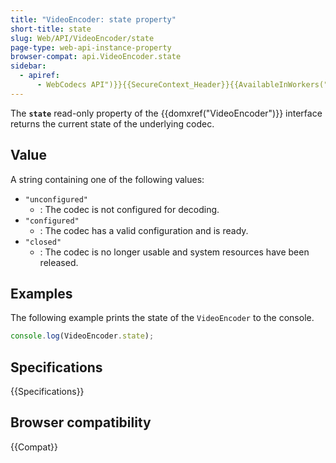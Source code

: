 ```yaml
---
title: "VideoEncoder: state property"
short-title: state
slug: Web/API/VideoEncoder/state
page-type: web-api-instance-property
browser-compat: api.VideoEncoder.state
sidebar:
  - apiref:
      - WebCodecs API")}}{{SecureContext_Header}}{{AvailableInWorkers("window_and_dedicated
---
```


The **`state`** read-only property of the {{domxref("VideoEncoder")}} interface returns the current state of the underlying codec.

## Value

A string containing one of the following values:

- `"unconfigured"`
  - : The codec is not configured for decoding.
- `"configured"`
  - : The codec has a valid configuration and is ready.
- `"closed"`
  - : The codec is no longer usable and system resources have been released.

## Examples

The following example prints the state of the `VideoEncoder` to the console.

```js
console.log(VideoEncoder.state);
```

## Specifications

{{Specifications}}

## Browser compatibility

{{Compat}}
